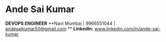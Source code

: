 # Ande Sai Kumar
**DEVOPS ENGINEER**
**Navi Mumbai | 9966551044 | andesaikumar50@gmail.com **
**LinkedIn:** www.linkedin.com/in/ande-sai-kumar
